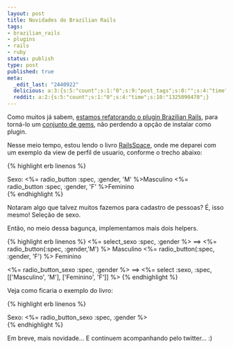 ```yaml
---
layout: post
title: Novidades do Brazilian Rails
tags:
- brazilian_rails
- plugins
- rails
- ruby
status: publish
type: post
published: true
meta:
  _edit_last: "2440922"
  delicious: a:3:{s:5:"count";s:1:"0";s:9:"post_tags";s:0:"";s:4:"time";s:10:"1229527049";}
  reddit: a:2:{s:5:"count";s:1:"0";s:4:"time";s:10:"1325090470";}
---
```

Como muitos já sabem, [estamos refatorando o plugin Brazilian Rails](http://blog.improveit.com.br/articles/2008/06/21/o-futuro-do-brazilian-rails), para torná-lo um [conjunto de gems](http://blog.improveit.com.br/articles/2008/06/23/agora-%C3%A9-a-hora), não perdendo a opção de instalar como plugin.

Nesse meio tempo, estou lendo o livro [RailsSpace](http://railsspace.com/), onde me deparei com um exemplo da view de perfil de usuario, conforme o trecho abaixo:

{% highlight erb linenos %}
<div class="form_row">
  <label for='gender'>Sexo:</label>
  <%= radio_button :spec, :gender, 'M' %>Masculino
  <%= radio_button :spec, :gender, 'F' %>Feminino
</div>
{% endhighlight %}

Notaram algo que talvez muitos fazemos para cadastro de pessoas? É, isso mesmo! Seleção de sexo.

Então, no meio dessa bagunça, implementamos mais dois helpers.

{% highlight erb linenos %}
<%= select_sexo :spec, :gender %>
==>
<%= radio_button(:spec, :gender,'M') %> Masculino
<%= radio_button(:spec, :gender, 'F') %> Feminino

<%= radio_button_sexo :spec, :gender %>
==>
<%= select :sexo, :spec, [['Masculino', 'M'], ['Feminino', 'F']] %>
{% endhighlight %}

Veja como ficaria o exemplo do livro:

{% highlight erb linenos %}
<div class="form_row">
  <label for='gender'>Sexo:</label>
  <%= radio_button_sexo :spec, :gender %>
</div>
{% endhighlight %}

Em breve, mais novidade... E continuem acompanhando pelo twitter... :)
